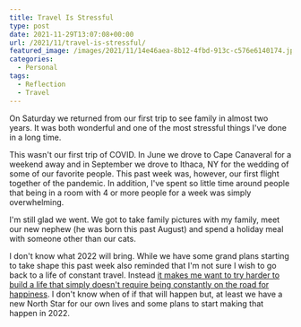 ```yaml
---
title: Travel Is Stressful
type: post
date: 2021-11-29T13:07:08+00:00
url: /2021/11/travel-is-stressful/
featured_image: /images/2021/11/14e46aea-8b12-4fbd-913c-c576e6140174.jpeg
categories:
  - Personal
tags:
  - Reflection
  - Travel
---
```


On Saturday we returned from our first trip to see family in almost two years. It was both wonderful and one of the most stressful things I've done in a long time.

This wasn't our first trip of COVID. In June we drove to Cape Canaveral for a weekend away and in September we drove to Ithaca, NY for the wedding of some of our favorite people. This past week was, however, our first flight together of the pandemic. In addition, I've spent so little time around people that being in a room with 4 or more people for a week was simply overwhelming.

I'm still glad we went. We got to take family pictures with my family, meet our new nephew (he was born this past August) and spend a holiday meal with someone other than our cats.

I don't know what 2022 will bring. While we have some grand plans starting to take shape this past week also reminded that I'm not sure I wish to go back to a life of constant travel. Instead [it makes me want to try harder to build a life that simply doesn't require being constantly on the road for happiness][1]. I don't know when of if that will happen but, at least we have a new North Star for our own lives and some plans to start making that happen in 2022.

 [1]: /2021/10/the-travel-i-dream-of-the-most/